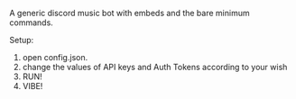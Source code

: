 A generic discord music bot with embeds and the bare minimum commands.

Setup:
1. open config.json. 
2. change the values of API keys and Auth Tokens according to your wish
3. RUN!
4. VIBE!